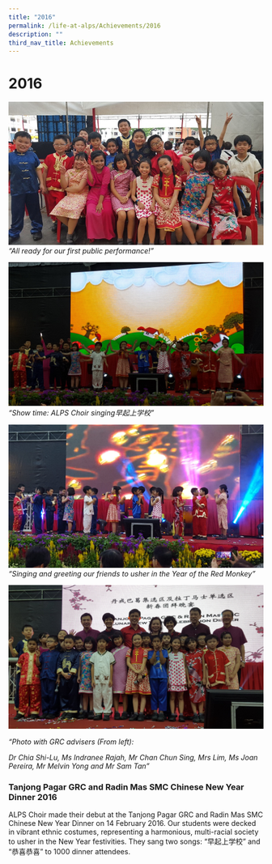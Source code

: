 ```yaml
---
title: "2016"
permalink: /life-at-alps/Achievements/2016
description: ""
third_nav_title: Achievements
---
```

# **2016**

![](/images/20160214_171233(0).jpg)
*“All ready for our first public performance!”*

![](/images/rsz_20160214_195038.jpg)
*“Show time: ALPS Choir singing早起上学校”*

![](/images/rsz_120160214_195215.jpg)
*“Singing and greeting our friends to usher in the Year of the Red Monkey”*

![](/images/rsz_20160214_1955400.jpg)

*“Photo with GRC advisers (From left):*

*Dr Chia Shi-Lu, Ms Indranee Rajah, Mr Chan Chun Sing, Mrs Lim, Ms Joan Pereira, Mr Melvin Yong and Mr Sam Tan”*

### Tanjong Pagar GRC and Radin Mas SMC Chinese New Year Dinner 2016

ALPS Choir made their debut at the Tanjong Pagar GRC and Radin Mas SMC Chinese New Year Dinner on 14 February 2016. Our students were decked in vibrant ethnic costumes, representing a harmonious, multi-racial society to usher in the New Year festivities. They sang two songs: “早起上学校” and “恭喜恭喜” to 1000 dinner attendees.